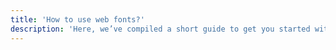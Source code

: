 ```yaml
---
title: 'How to use web fonts?'
description: 'Here, we’ve compiled a short guide to get you started with Google Fonts, Font Squirrel tools.'
---
```

